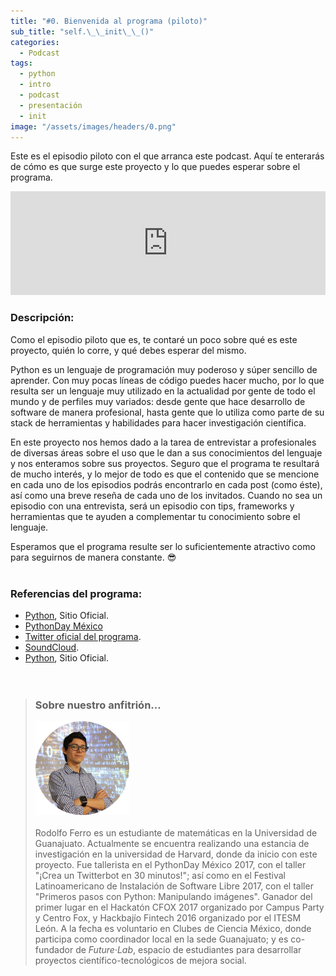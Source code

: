 ```yaml
---
title: "#0. Bienvenida al programa (piloto)"
sub_title: "self.\_\_init\_\_()"
categories:
  - Podcast
tags:
  - python
  - intro
  - podcast
  - presentación
  - init
image: "/assets/images/headers/0.png"
---
```


Este es el episodio piloto con el que arranca este podcast. Aquí te enterarás de cómo es que surge este proyecto y lo que puedes esperar sobre el programa.

<iframe width="100%" height="166" scrolling="no" frameborder="no" src="https://w.soundcloud.com/player/?url=https%3A//api.soundcloud.com/tracks/333146456&amp;color=00aabb&amp;auto_play=true&amp;hide_related=false&amp;show_comments=true&amp;show_user=true&amp;show_reposts=false"></iframe><br/>


### Descripción:

Como el episodio piloto que es, te contaré un poco sobre qué es este proyecto, quién lo corre, y qué debes esperar del mismo.

Python es un lenguaje de programación muy poderoso y súper sencillo de aprender. Con muy pocas líneas de código puedes hacer mucho, por lo que resulta ser un lenguaje muy utilizado en la actualidad por gente de todo el mundo y de perfiles muy variados: desde gente que hace desarrollo de software de manera profesional, hasta gente que lo utiliza como parte de su stack de herramientas y habilidades para hacer investigación científica.

En este proyecto nos hemos dado a la tarea de entrevistar a profesionales de diversas áreas sobre el uso que le dan a sus conocimientos del lenguaje y nos enteramos sobre sus proyectos. Seguro que el programa te resultará de mucho interés, y lo mejor de todo es que el contenido que se mencione en cada uno de los episodios podrás encontrarlo en cada post (como éste), así como una breve reseña de cada uno de los invitados. Cuando no sea un episodio con una entrevista, será un episodio con tips, frameworks y herramientas que te ayuden a complementar tu conocimiento sobre el lenguaje.

Esperamos que el programa resulte ser lo suficientemente atractivo como para seguirnos de manera constante. 😎<br/><br/>


### Referencias del programa:

* [Python](https://www.python.org/), Sitio Oficial.
* [PythonDay México](http://pythonday.mx/)
* [Twitter oficial del programa](https://twitter.com/defpodcastmx).
* [SoundCloud](https://soundcloud.com/defpodcastmx).
* [Python](https://www.python.org/), Sitio Oficial.
<br/><br/><br/>

> ### Sobre nuestro anfitrión...
> <img src="/assets/images/guests/me.png" width="150px"><br/><br/>
> Rodolfo Ferro es un estudiante de matemáticas en la Universidad de Guanajuato. Actualmente se encuentra realizando una estancia de investigación en la universidad de Harvard, donde da inicio con este proyecto. Fue tallerista en el PythonDay México 2017, con el taller "¡Crea un Twitterbot en 30 minutos!"; así como en el Festival Latinoamericano de Instalación de Software Libre 2017, con el taller "Primeros pasos con Python: Manipulando imágenes". Ganador del primer lugar en el Hackatón CFOX 2017 organizado por Campus Party y Centro Fox, y Hackbajío Fintech 2016 organizado por el ITESM León. A la fecha es voluntario en Clubes de Ciencia México, donde participa como coordinador local en la sede Guanajuato; y es co-fundador de *Future·Lab*, espacio de estudiantes para desarrollar proyectos científico-tecnológicos de mejora social.
